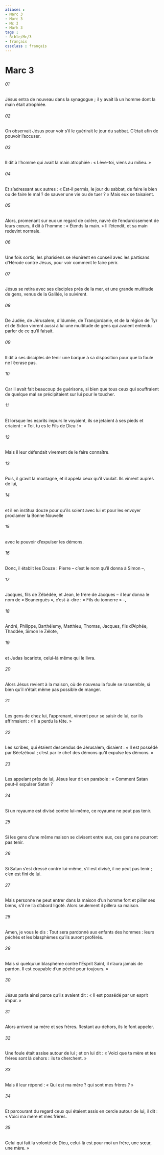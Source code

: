 ```yaml
---
aliases : 
- Marc 3
- Marc 3
- Mc 3
- Mark 3
tags : 
- Bible/Mc/3
- français
cssclass : français
---
```


# Marc 3

###### 01
Jésus entra de nouveau dans la synagogue ; il y avait là un homme dont la main était atrophiée.
###### 02
On observait Jésus pour voir s’il le guérirait le jour du sabbat. C’était afin de pouvoir l’accuser.
###### 03
Il dit à l’homme qui avait la main atrophiée : « Lève-toi, viens au milieu. »
###### 04
Et s’adressant aux autres : « Est-il permis, le jour du sabbat, de faire le bien ou de faire le mal ? de sauver une vie ou de tuer ? » Mais eux se taisaient.
###### 05
Alors, promenant sur eux un regard de colère, navré de l’endurcissement de leurs cœurs, il dit à l’homme : « Étends la main. » Il l’étendit, et sa main redevint normale.
###### 06
Une fois sortis, les pharisiens se réunirent en conseil avec les partisans d’Hérode contre Jésus, pour voir comment le faire périr.
###### 07
Jésus se retira avec ses disciples près de la mer, et une grande multitude de gens, venus de la Galilée, le suivirent.
###### 08
De Judée, de Jérusalem, d’Idumée, de Transjordanie, et de la région de Tyr et de Sidon vinrent aussi à lui une multitude de gens qui avaient entendu parler de ce qu’il faisait.
###### 09
Il dit à ses disciples de tenir une barque à sa disposition pour que la foule ne l’écrase pas.
###### 10
Car il avait fait beaucoup de guérisons, si bien que tous ceux qui souffraient de quelque mal se précipitaient sur lui pour le toucher.
###### 11
Et lorsque les esprits impurs le voyaient, ils se jetaient à ses pieds et criaient : « Toi, tu es le Fils de Dieu ! »
###### 12
Mais il leur défendait vivement de le faire connaître.
###### 13
Puis, il gravit la montagne, et il appela ceux qu’il voulait. Ils vinrent auprès de lui,
###### 14
et il en institua douze pour qu’ils soient avec lui et pour les envoyer proclamer la Bonne Nouvelle
###### 15
avec le pouvoir d’expulser les démons.
###### 16
Donc, il établit les Douze : Pierre – c’est le nom qu’il donna à Simon –,
###### 17
Jacques, fils de Zébédée, et Jean, le frère de Jacques – il leur donna le nom de « Boanerguès », c’est-à-dire : « Fils du tonnerre » –,
###### 18
André, Philippe, Barthélemy, Matthieu, Thomas, Jacques, fils d’Alphée, Thaddée, Simon le Zélote,
###### 19
et Judas Iscariote, celui-là même qui le livra.
###### 20
Alors Jésus revient à la maison, où de nouveau la foule se rassemble, si bien qu’il n’était même pas possible de manger.
###### 21
Les gens de chez lui, l’apprenant, vinrent pour se saisir de lui, car ils affirmaient : « Il a perdu la tête. »
###### 22
Les scribes, qui étaient descendus de Jérusalem, disaient : « Il est possédé par Béelzéboul ; c’est par le chef des démons qu’il expulse les démons. »
###### 23
Les appelant près de lui, Jésus leur dit en parabole : « Comment Satan peut-il expulser Satan ?
###### 24
Si un royaume est divisé contre lui-même, ce royaume ne peut pas tenir.
###### 25
Si les gens d’une même maison se divisent entre eux, ces gens ne pourront pas tenir.
###### 26
Si Satan s’est dressé contre lui-même, s’il est divisé, il ne peut pas tenir ; c’en est fini de lui.
###### 27
Mais personne ne peut entrer dans la maison d’un homme fort et piller ses biens, s’il ne l’a d’abord ligoté. Alors seulement il pillera sa maison.
###### 28
Amen, je vous le dis : Tout sera pardonné aux enfants des hommes : leurs péchés et les blasphèmes qu’ils auront proférés.
###### 29
Mais si quelqu’un blasphème contre l’Esprit Saint, il n’aura jamais de pardon. Il est coupable d’un péché pour toujours. »
###### 30
Jésus parla ainsi parce qu’ils avaient dit : « Il est possédé par un esprit impur. »
###### 31
Alors arrivent sa mère et ses frères. Restant au-dehors, ils le font appeler.
###### 32
Une foule était assise autour de lui ; et on lui dit : « Voici que ta mère et tes frères sont là dehors : ils te cherchent. »
###### 33
Mais il leur répond : « Qui est ma mère ? qui sont mes frères ? »
###### 34
Et parcourant du regard ceux qui étaient assis en cercle autour de lui, il dit : « Voici ma mère et mes frères.
###### 35
Celui qui fait la volonté de Dieu, celui-là est pour moi un frère, une sœur, une mère. »
